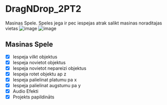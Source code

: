 # DragNDrop_2PT2
Masinas Spele. Speles jega ir pec iespejas atrak salikt masinas noraditajas vietas
![image](https://github.com/GRosvalds/DragNDrop_2PT2/assets/129828603/c986f6dc-d65a-45e1-89ce-92aa85aa8246)
![image](https://github.com/GRosvalds/DragNDrop_2PT2/assets/129828603/9b550f33-1747-4815-8b59-47a94a81ff9f)

## Masinas Spele
- [x] Iespeja vilkt objektus
- [x] Iespeja novietot objektus
- [x] Iespeja novietot nepareizi objektus 
- [x] Iespeja rotet objektu ap z
- [x] Iespeja palielinat platumu pa x
- [x] Iespeja palielinat augstumu pa y
- [x] Audio Efekti
- [x] Projekts papildināts 

